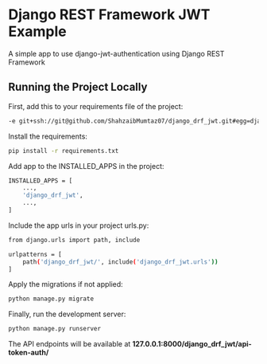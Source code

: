 # Django REST Framework JWT Example

A simple app to use django-jwt-authentication using Django REST Framework
## Running the Project Locally

First, add this to your requirements file of the project:

```bash
-e git+ssh://git@github.com/ShahzaibMumtaz07/django_drf_jwt.git#egg=django_drf_jwt
```

Install the requirements:

```bash
pip install -r requirements.txt
```
Add app to the INSTALLED_APPS in the project:
```bash
INSTALLED_APPS = [
    ...,
    'django_drf_jwt',
    ...,
]
```
Include the app urls in your project urls.py:
```bash
from django.urls import path, include

urlpatterns = [
    path('django_drf_jwt/', include('django_drf_jwt.urls'))
]
```


Apply the migrations if not applied:

```bash
python manage.py migrate
```

Finally, run the development server:

```bash
python manage.py runserver
```

The API endpoints will be available at **127.0.0.1:8000/django_drf_jwt/api-token-auth/**

